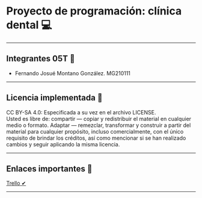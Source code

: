 # Proyecto de programación: clínica dental 💻
---
## Integrantes 05T 🎈
- Fernando Josué Montano González. MG210111

---
## Licencia implementada 📜
CC BY-SA 4.0: Especificada a su vez en el archivo LICENSE. 
<br> Usted es libre de: compartir — copiar y redistribuir el material en cualquier medio o formato. Adaptar — remezclar, transformar y construir a partir del material para cualquier propósito, incluso comercialmente, con el único requisito de brindar los créditos, así como mencionar si se han realizado cambios y seguir aplicando la misma licencia. </br>

---
## Enlaces importantes 📎
<a href="https://trello.com/b/IUarvt0I/cl%C3%ADnica-poo"> Trello ✔</a> 

---
